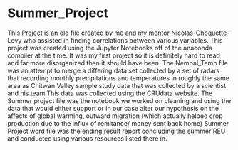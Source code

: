 # Summer_Project
This Project is an old file created by me and my mentor Nicolas-Choquette-Levy who assisted in finding correlations between various variables.
This project was created using the Jupyter Notebooks off of the anaconda compiler at the time. It was my first project so it is definitely hard to read and far more disorganized then it should have been.
The Nempal_Temp file was an attempt to merge a differing data set collected by a set of radars that recording monthly precipitations and temperatures in roughly the same area as Chitwan Valley sample study data that was collected by a scientist and his team.This data was collected using the CRUdata website.
The Summer project file was the notebook we worked on cleaning and using the data that would either support or in our case alter our hypothesis on the affects of global warming, outward migration (which actually helped crop production due to the influx of remitance/ money sent back home) 
Summer Project word file was the ending result report concluding the summer REU and  conducted using various resources listed there in.